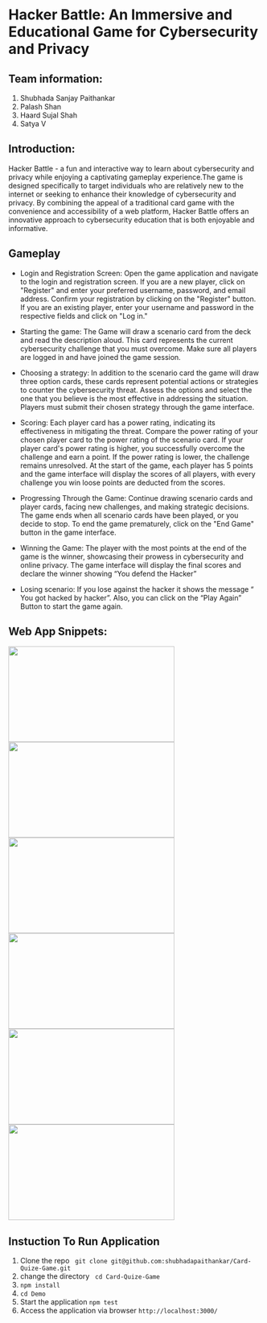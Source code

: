 # Hacker Battle: An Immersive and Educational Game for Cybersecurity and Privacy

## Team information:

1. Shubhada Sanjay Paithankar
2. Palash Shan
3. Haard Sujal Shah
4. Satya V


 
## Introduction:
 
Hacker Battle - a fun and interactive way to learn about cybersecurity and privacy while enjoying a captivating gameplay experience.The game is designed specifically to target individuals who are relatively new to the internet or seeking to enhance their knowledge of cybersecurity and privacy. By combining the appeal of a traditional card game with the convenience and accessibility of a web platform, Hacker Battle offers an innovative approach to cybersecurity education that is both enjoyable and informative.

## Gameplay

- Login and Registration Screen:
Open the game application and navigate to the login and registration screen. If you are a new player, click on "Register" and enter your preferred username, password, and email address. Confirm your registration by clicking on the "Register" button. If you are an existing player, enter your username and password in the respective fields and click on "Log in."

- Starting the game:
The Game will draw a scenario card from the deck and read the description aloud. This card represents the current cybersecurity challenge that you must overcome. Make sure all players are logged in and have joined the game session.

- Choosing a strategy:
In addition to the scenario card the game will draw three option cards, these cards represent potential actions or strategies to counter the cybersecurity threat. Assess the options and select the one that you believe is the most effective in addressing the situation. Players must submit their chosen strategy through the game interface.

- Scoring:
Each player card has a power rating, indicating its effectiveness in mitigating the threat. Compare the power rating of your chosen player card to the power rating of the scenario card. If your player card's power rating is higher, you successfully overcome the challenge and earn a point. If the power rating is lower, the challenge remains unresolved. At the start of the game, each player has 5 points and the game interface will display the scores of all players, with every challenge you win loose points are deducted from the scores.

- Progressing Through the Game:
Continue drawing scenario cards and player cards, facing new challenges, and making strategic decisions. The game ends when all scenario cards have been played, or you decide to stop. To end the game prematurely, click on the "End Game" button in the game interface.

- Winning the Game: 
The player with the most points at the end of the game is the winner, showcasing their prowess in cybersecurity and online privacy. The game interface will display the final scores and declare the winner showing “You defend the Hacker”

- Losing scenario:
If you lose against the hacker it shows the message “ You got hacked by hacker”. Also, you can click on the “Play Again” Button to start the game again.


## Web App Snippets:
<p float="left">
<img src="https://user-images.githubusercontent.com/99461999/236038001-c9e77044-a749-49aa-aa2c-0888ae9f2d66.png" width="330" height="190">
<img src="https://user-images.githubusercontent.com/99461999/236038235-7767bfda-e637-4d5c-bcea-7a2a9ee4fa25.png" width="330" height="190">
<img src="https://user-images.githubusercontent.com/99461999/236038441-26f08bd7-08be-4d63-9fd4-1100bae6a798.png" width="330" height="190">
<img src="https://user-images.githubusercontent.com/99461999/236038438-8c626f13-6530-4ea1-845b-d955e6deaaeb.png" width="330" height="190">
<img src="https://user-images.githubusercontent.com/99461999/236038455-83c3d48e-09e8-4599-9273-1c564f5d9291.png" width="330" height="190">
<img src="https://user-images.githubusercontent.com/99461999/236038446-6dd651f8-0d6c-4276-8b97-7f6e8649ace4.png" width="330" height="190">

</p>

## Instuction To Run Application
1. Clone the repo ` git clone git@github.com:shubhadapaithankar/Card-Quize-Game.git`
2. change the directory ` cd Card-Quize-Game`
3. `npm install`
4. `cd Demo`
5. Start the application `npm test`
6. Access the application via browser `http://localhost:3000/`


